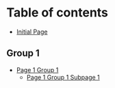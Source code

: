 # Table of contents

* [Initial Page](README.md)

## Group 1

* [Page 1 Group 1](group-1/page-1-group-1/README.md)
  * [Page 1 Group 1 Subpage 1](group-1/page-1-group-1/page-1-group-1-subpage-1.md)

